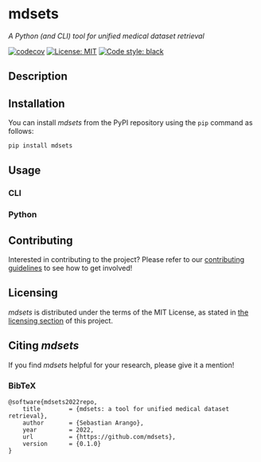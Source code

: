 # mdsets

*A Python (and CLI) tool for unified medical dataset retrieval*

[![codecov](https://codecov.io/gh/sebasarango1180/mdsets/branch/master/graph/badge.svg)](https://codecov.io/gh/sebasarango1180/mdsets)
[![License: MIT](https://img.shields.io/badge/License-MIT-yellow.svg)](LICENSE.md)
[![Code style: black](https://img.shields.io/badge/code%20style-black-000000.svg)](https://github.com/psf/black)

## Description

## Installation
You can install *mdsets* from the PyPI repository using the `pip` command as follows:
```bash
pip install mdsets
```

## Usage

### CLI

### Python

## Contributing
Interested in contributing to the project? Please refer to our [contributing guidelines](CONTRIBUTING) to see how to get involved!

## Licensing

*mdsets* is distributed under the terms of the MIT License, as stated in [the licensing section](LICENSE) of this project.

## Citing *mdsets*

If you find *mdsets* helpful for your research, please give it a mention!

### BibTeX
```
@software{mdsets2022repo,
	title        = {mdsets: a tool for unified medical dataset retrieval},
	author       = {Sebastian Arango},
	year         = 2022,
	url          = {https://github.com/mdsets},
	version      = {0.1.0}
}